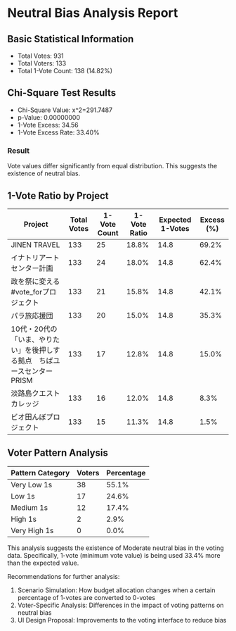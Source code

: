 # Neutral Bias Analysis Report

## Basic Statistical Information

- Total Votes: 931
- Total Voters: 133
- Total 1-Vote Count: 138 (14.82%)

## Chi-Square Test Results

- Chi-Square Value: x^2=291.7487
- p-Value: 0.00000000
- 1-Vote Excess: 34.56
- 1-Vote Excess Rate: 33.40%

### Result

Vote values differ significantly from equal distribution. This suggests the existence of neutral bias.

## 1-Vote Ratio by Project

| Project | Total Votes | 1-Vote Count | 1-Vote Ratio | Expected 1-Votes | Excess (%) |
|---------|------------|-------------|-------------|----------------|----------|
| JINEN TRAVEL | 133 | 25 | 18.8% | 14.8 | 69.2% |
| イナトリアートセンター計画 | 133 | 24 | 18.0% | 14.8 | 62.4% |
| 政を祭に変える #vote_forプロジェクト | 133 | 21 | 15.8% | 14.8 | 42.1% |
| パラ旅応援団 | 133 | 20 | 15.0% | 14.8 | 35.3% |
| 10代・20代の「いま、やりたい」を後押しする拠点　ちばユースセンターPRISM | 133 | 17 | 12.8% | 14.8 | 15.0% |
| 淡路島クエストカレッジ | 133 | 16 | 12.0% | 14.8 | 8.3% |
| ビオ田んぼプロジェクト | 133 | 15 | 11.3% | 14.8 | 1.5% |

## Voter Pattern Analysis

| Pattern Category | Voters | Percentage |
|-----------------|--------|------------|
| Very Low 1s | 38 | 55.1% |
| Low 1s | 17 | 24.6% |
| Medium 1s | 12 | 17.4% |
| High 1s | 2 | 2.9% |
| Very High 1s | 0 | 0.0% |

This analysis suggests the existence of Moderate neutral bias in the voting data.
Specifically, 1-vote (minimum vote value) is being used 33.4% more than the expected value.

Recommendations for further analysis:

1. Scenario Simulation: How budget allocation changes when a certain percentage of 1-votes are converted to 0-votes
2. Voter-Specific Analysis: Differences in the impact of voting patterns on neutral bias
3. UI Design Proposal: Improvements to the voting interface to reduce bias
